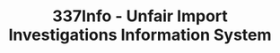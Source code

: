 ---
bigquery: https://console.cloud.google.com/bigquery?p=patents-public-data&d=usitc_investigations&page=dataset&project=sheets-management-319211
citation: US International Trade Commission 337Info Unfair Import Investigations Information
  System
contributors: US International Trade Comission
cost: None
description: US International Trade Commission 337Info Unfair Import Investigations
  Information System contains data on investigations done under Section 337. Section
  337 declares the infringement of certain statutory intellectual property rights
  and other forms of unfair competition in import trade to be unlawful practices.
  Most Section 337 investigations involve allegations of patent or registered trademark
  infringement.
documentation: FAQ and tutorial available on the site
last_edit: 04/10/2022, 14:02:27
location: https://pubapps2.usitc.gov/337external/
maintained_by: US International Trade Comission
schema_fields:
- ouiiAttorney
- lastUpdated
- startDateMarkmanHearing
- actualEndDateEvidHear
- docketNo
- endDateMarkmanHearing
- issueDateOtherNonFinal
- teoIdIssueDate
- trademarkNumbers
- scheduledStartDateEvidHear
- teoProceedingInvolved
- currentActiveALJ
- internalRemand
- actualStartDateEvidHear
- invUnfairAct
- teoReliefGranted
- teoIdDueDate
- investigationNo
- dateOfPublicationFrNotice
- dateComplaintFiled
- finalIdOnViolationDue
- scheduledEndDateEvidHear
- markmanHearing
- investigationTermDate
- aljAssigned
- publication_number
- currentStatus
- finalIdOnViolationIssue
- id
- finalDetNoViolation
- dateCreated
- cafcAppeals
- copyrightNumbers
- patentNumber
- patentNumbers
- respondent
- targetDate
- htsNumbers
- complainant
- title
- gcAttorney
- ouiiParticipation
- finalDetViolation
- investigationType
shortname: unfair_import_investigations
tags:
- import
- legal
- trade
timeframe: 2008-2021 (prior to 2008 downloadable as a JSON file)
title: 337Info - Unfair Import Investigations Information System
uuid: 2721f5ec-e599-4890-9265-9706719fc71e
---